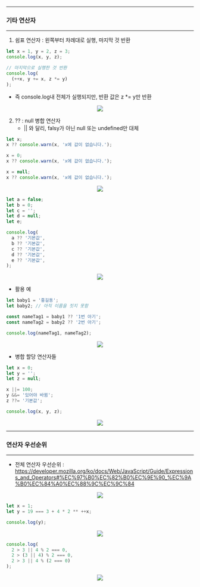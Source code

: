 -----
### 기타 연산자
-----
1. 쉼표 연산자 : 왼쪽부터 차례대로 실행, 마지막 것 반환
```js
let x = 1, y = 2, z = 3;
console.log(x, y, z);

// 마지막으로 실행한 것 반환
console.log(
  (++x, y += x, z *= y)
);
```
  - 즉 console.log내 전체가 실행되지만, 반환 값은 z *= y만 반환

<div align="center">
<img src="https://github.com/sooyounghan/Web/assets/34672301/e9997349-4759-473e-b190-93d183202cc4">
</div>

2. ?? : null 병합 연산자
   - || 와 달리, falsy가 아닌 null 또는 undefined만 대체
```js
let x;
x ?? console.warn(x, 'x에 값이 없습니다.');

x = 0;
x ?? console.warn(x, 'x에 값이 없습니다.');

x = null;
x ?? console.warn(x, 'x에 값이 없습니다.');
```
<div align="center">
<img src="https://github.com/sooyounghan/Web/assets/34672301/4e22156b-138e-43cb-846a-48c2ec732bc1">
</div>

```js
let a = false;
let b = 0;
let c = '';
let d = null;
let e;

console.log(
  a ?? '기본값',
  b ?? '기본값',
  c ?? '기본값',
  d ?? '기본값',
  e ?? '기본값',
);
```
<div align="center">
<img src="https://github.com/sooyounghan/Web/assets/34672301/f44be2cf-f8e9-44d6-aeca-15b1a0a93ace">
</div>

  - 활용 예
```js
let baby1 = '홍길동';
let baby2; // 아직 이름을 짓지 못함

const nameTag1 = baby1 ?? '1번 아기';
const nameTag2 = baby2 ?? '2번 아기';

console.log(nameTag1, nameTag2);
```
<div align="center">
<img src="https://github.com/sooyounghan/Web/assets/34672301/117f1545-2add-450d-910d-a2f9cdc37a58">
</div>

  - 병합 할당 연산자들
```js
let x = 0;
let y = '';
let z = null;

x ||= 100;
y &&= '있어야 바뀜';
z ??= '기본값';

console.log(x, y, z);
```
<div align="center">
<img src="https://github.com/sooyounghan/Web/assets/34672301/dd0e2b2d-9b81-4b44-83be-9076775b260d">
</div>

-----
### 연산자 우선순위
-----
  - 전체 연산자 우선순위 : https://developer.mozilla.org/ko/docs/Web/JavaScript/Guide/Expressions_and_Operators#%EC%97%B0%EC%82%B0%EC%9E%90_%EC%9A%B0%EC%84%A0%EC%88%9C%EC%9C%84
<div align="center">
<img src="https://github.com/sooyounghan/Web/assets/34672301/5c7bbce2-3be3-47fd-9ae9-b442157b6847">
</div>

```js
let x = 1;
let y = 19 === 3 + 4 * 2 ** ++x;

console.log(y);
```
<div align="center">
<img src="https://github.com/sooyounghan/Web/assets/34672301/e6b34d9d-6a63-4f8c-b3f1-245ea5ad038c">
</div>

```js
console.log(
  2 > 3 || 4 % 2 === 0,
  2 > (3 || 4) % 2 === 0,
  2 > 3 || 4 % (2 === 0)
);
```
<div align="center">
<img src="https://github.com/sooyounghan/Web/assets/34672301/69034ba7-68c9-4f97-8c7f-ebcf582d3267">
</div>

